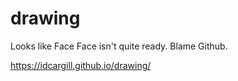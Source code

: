 # drawing
Looks like Face Face isn't quite ready.  Blame Github. 


https://idcargill.github.io/drawing/
